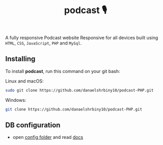 <div align="center" > <h1>podcast 🎙️</h1> </div>
</br>

A fully responsive Podcast website Responsive for all devices built using `HTML`, `CSS`, `JavaScript`, `PHP` and `MySql`.


## Installing 

To install **podcast**, run this command on your git bash:

Linux and macOS:

```bash
sudo git clone https://github.com/danaelshrbiny10/podcast-PHP.git
```

Windows:

```bash
git clone https://github.com/danaelshrbiny10/podcast-PHP.git
```

## DB configuration

- open [config folder](./config) and read [docs](./config/README.md)
